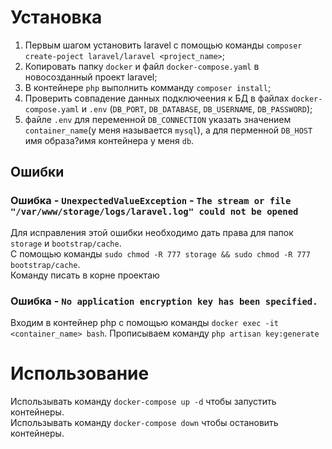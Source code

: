 # Установка

1. Первым шагом установить laravel с помощью команды `composer create-poject laravel/laravel <project_name>`; 
2. Копировать папку `docker` и  файл `docker-compose.yaml` в новосозданный проект laravel;
3. В контейнере `php` выполнить комманду `composer install`;
4. Проверить совпадение данных подключеения к БД в файлах `docker-compose.yaml` и `.env` (`DB_PORT`, `DB_DATABASE`, `DB_USERNAME`, `DB_PASSWORD`);
5. файле `.env` для переменной `DB_CONNECTION` указать значением `container_name`(у меня называется `mysql`), а для перменной `DB_HOST` имя образа?имя контейнера у меня `db`.

## Ошибки

### Ошибка - `UnexpectedValueException` - `The stream or file "/var/www/storage/logs/laravel.log" could not be opened`

Для исправления этой ошибки необходимо дать права для папок `storage` и `bootstrap/cache`.  
С помощью команды `sudo chmod -R 777 storage && sudo chmod -R 777 bootstrap/cache`.  
Команду писать в корне проектаю

### Ошибка - `No application encryption key has been specified.`

Входим в контейнер php с помощью команды `docker exec -it <container_name> bash`.
Прописываем команду `php artisan key:generate`

# Использование

Использывать команду `docker-compose up -d` чтобы запустить контейнеры.  
Использывать команду  `docker-compose down` чтобы остановить контейнеры.